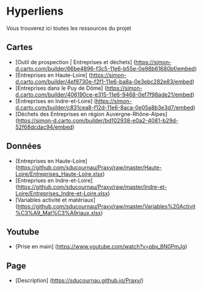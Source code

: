 # Hyperliens

Vous trouverez ici toutes les ressources du projet

## Cartes
* [Outil de prospection | Entreprises et déchets] (https://simon-d.carto.com/builder/66be4896-f3c5-11e6-b55e-0e98b61680bf/embed)
* [Entreprises en Haute-Loire] (https://simon-d.carto.com/builder/4ef9730e-f2f1-11e6-ba8a-0e3ebc282e83/embed)
* [Entreprises dans le Puy de Dôme] (https://simon-d.carto.com/builder/406190ce-e315-11e6-9468-0ef7f98ade21/embed)
* [Entreprises en Indre-et-Loire] (https://simon-d.carto.com/builder/c831cea8-f12d-11e6-8aca-0e05a8b3e3d7/embed)
* [Déchets des Entreprises en région Auvergne-Rhône-Alpes] (https://simon-d.carto.com/builder/bd102938-e0a2-4081-b29d-52f68dcdac94/embed)

## Données
* [Entreprises en Haute-Loire] (https://github.com/sducournau/Praxy/raw/master/Haute-Loire/Entreprises_Haute-Loire.xlsx)
* [Entreprises en Indre-et-Loire] (https://github.com/sducournau/Praxy/raw/master/Indre-et-Loire/Entreprises_Indre-et-Loire.xlsx)
* [Variables activité et matériaux] (https://github.com/sducournau/Praxy/raw/master/Variables%20Activit%C3%A9_Mat%C3%A9riaux.xlsx)

## Youtube
* [Prise en main] (https://www.youtube.com/watch?v=pbv_8N0PmJg)

## Page
* [Description] (https://sducournau.github.io/Praxy/)

